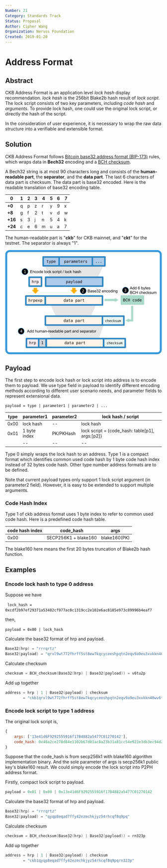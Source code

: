 ```yaml
---
Number: 21
Category: Standards Track
Status: Proposal
Author: Cipher Wang
Organization: Nervos Foundation
Created: 2019-01-20
---
```


# Address Format

## Abstract

CKB Address Format is an application level *lock hash* display recommendation. *lock hash*  is the 256bit Blake2b hash result of *lock script*. The lock script consists of two key parameters, including *code hash* and *arguments*. To provide lock hash, one could use the original lock script, or directly the hash of the script.

In the consideration of user experience, it is necessary to wrap the raw data structure into a verifiable and extensible format.

## Solution

CKB Address Format follows [Bitcoin base32 address format (BIP-173)][bip173] rules, which wraps data in **Bech32** encoding and a [BCH checksum][bch].

A Bech32 string is at most 90 characters long and consists of the **human-readable part**, the **separator**, and the **data part**. The last 6 characters of data part is checksum. The data part is base32 encoded. Here is the readable translation of base32 encoding table.

|0|1|2|3|4|5|6|7|
|-|-|-|-|-|-|-|-|
|**+0**|q|p|z|r|y|9|x|8|
|**+8**|g|f|2|t|v|d|w|0|
|**+16**|s|3|j|n|5|4|k|h|
|**+24**|c|e|6|m|u|a|7|l|


The human-readable part is "**ckb**" for CKB mainnet, and "**ckt**" for the testnet. The separator is always "1".

![](images/ckb-address.png)

## Payload

The first step to encode lock hash or lock script into address is to encode them to payload. We use type field in payload to identify different encoding methods according to different user scenario needs, and parameter fields to represent extensional data.

```
payload = type | parameter1 | parameter2 | ...
```

|   type     |    parameter1    | parameter2  |  lock hash / script |
|------------|------------------|-------------|-------------|
|    0x00    |    lock hash    |     --     |    lock hash     |
|    0x01    | 1 byte index |  PK/PKHash  | lock script = {code_hash: table[p1], args:[p2]} |
|    <TBD>   |     --       |  --   | -- |

Type 0  simply wraps the lock hash to an address. Type 1 is a compact format which identifies common used code hash by 1 byte code hash index instead of 32 bytes code hash. Other type number address formats are to be defined.

Note that current payload types only support 1 lock script argument (in parameter2 field). However, it is easy to be extended to support multiple arguments.

### Code Hash Index

Type 1 of ckb address format uses 1 byte index to refer to common used code hash. Here is a predefined code hash table.

|     code hash index  | code_hash    | args |
|----------------|---------------------|------|
|      0x00      | SECP256K1 + blake160 | blake160(PK)  |

The blake160 here means the first 20 bytes truncation of Blake2b hash function.

## Examples

### Encode lock hash to type 0 address

Suppose we have

`
lock_hash = 0xcdf2b97ef29371a53482cf977ac0c1319cc2e102e6ac8185e973c89996b4eaf7`

then,

`payload = 0x00 | lock_hash`

Calculate the base32 format of hrp and payload.
```c
Base32(hrp) = "rrrqrtz"
Base32(payload) = "qrxl9wt772fhrff5st8ew7kqcyceeshpqtn2eqv9a9eu3xvkkn40w"
```
Calculate checksum
```c
checksum = BCH_checksum(Base32(hrp) | Base32(payload)) = v6tu2p
```
Add up together

```c
address = hrp | 1 | Base32(payload) | checksum 
        = "ckb1qrxl9wt772fhrff5st8ew7kqcyceeshpqtn2eqv9a9eu3xvkkn40wv6tu2p"
```

### Encode lock script to type 1 address

The original lock script is,

```js
{
    args: ['13e41d6F9292555916f17B4882a5477C01270142'],
    code_hash: 0x48a2ce278d84e1102b67d01ac8a23b31a81cc54e922e3db3ec94d2ec4356c67c
}
```

Suppose that the code_hash is from secp256k1 with blake160 algorithm implementation binary. And the sole parameter of args is secp256k1 public key's blake160 result. We could simply encode the lock script into P2PH address format.

Firstly, compact lock script to payload.

```c
payload = 0x01 | 0x00 | 0x13e41d6F9292555916f17B4882a5477C01270142
```

Calculate the base32 format of hrp and payload.

```c
Base32(hrp) = "rrrqrtz"
Base32(payload) = "qyqp8eqad7ffy42ezmchkjyz54rhcqf8q9pq"
```

Calculate checksum

```c
checksum = BCH_checksum(Base32(hrp) | Base32(payload)) = rn323p
```

Add up together

```c
address = hrp | 1 | Base32(payload) | checksum 
        = "ckb1qyqp8eqad7ffy42ezmchkjyz54rhcqf8q9pqrn323p"
```

[bip173]: https://github.com/bitcoin/bips/blob/master/bip-0173.mediawiki

[bch]: https://en.wikipedia.org/wiki/BCH_code
